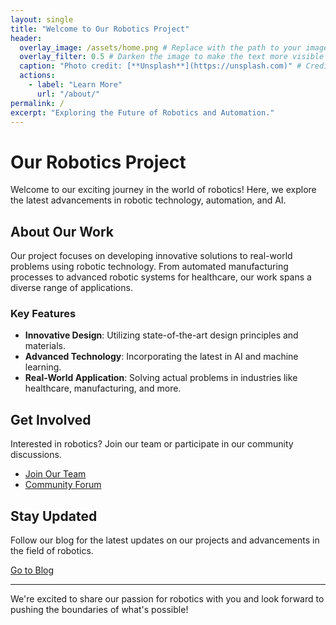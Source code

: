 ```yaml
---
layout: single
title: "Welcome to Our Robotics Project"
header:
  overlay_image: /assets/home.png # Replace with the path to your image
  overlay_filter: 0.5 # Darken the image to make the text more visible
  caption: "Photo credit: [**Unsplash**](https://unsplash.com)" # Credit the image source
  actions:
    - label: "Learn More"
      url: "/about/"
permalink: /
excerpt: "Exploring the Future of Robotics and Automation."
---
```


# Our Robotics Project

Welcome to our exciting journey in the world of robotics! Here, we explore the latest advancements in robotic technology, automation, and AI.

## About Our Work

Our project focuses on developing innovative solutions to real-world problems using robotic technology. From automated manufacturing processes to advanced robotic systems for healthcare, our work spans a diverse range of applications.

### Key Features

- **Innovative Design**: Utilizing state-of-the-art design principles and materials.
- **Advanced Technology**: Incorporating the latest in AI and machine learning.
- **Real-World Application**: Solving actual problems in industries like healthcare, manufacturing, and more.

## Get Involved

Interested in robotics? Join our team or participate in our community discussions.

- [Join Our Team](/join/)
- [Community Forum](/forum/)

## Stay Updated

Follow our blog for the latest updates on our projects and advancements in the field of robotics.

[Go to Blog](/blog/)

---

We're excited to share our passion for robotics with you and look forward to pushing the boundaries of what's possible!
